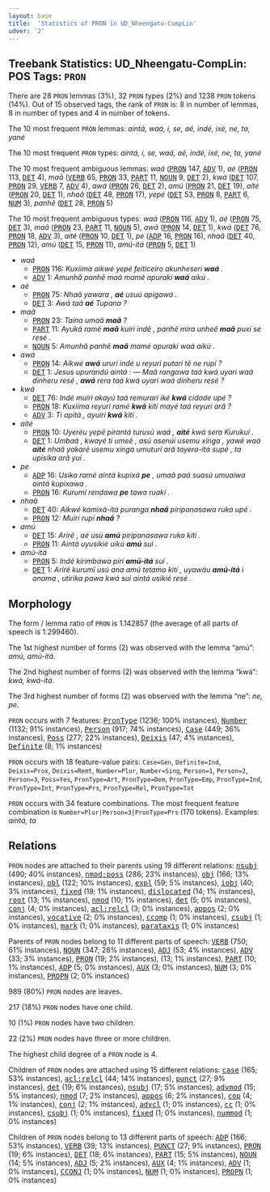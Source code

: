 ```yaml
---
layout: base
title:  'Statistics of PRON in UD_Nheengatu-CompLin'
udver: '2'
---
```


## Treebank Statistics: UD_Nheengatu-CompLin: POS Tags: `PRON`

There are 28 `PRON` lemmas (3%), 32 `PRON` types (2%) and 1238 `PRON` tokens (14%).
Out of 15 observed tags, the rank of `PRON` is: 8 in number of lemmas, 8 in number of types and 4 in number of tokens.

The 10 most frequent `PRON` lemmas: <em>aintá, waá, i, se, aé, indé, ixé, ne, ta, yané</em>

The 10 most frequent `PRON` types:  <em>aintá, i, se, waá, aé, indé, ixé, ne, ta, yané</em>

The 10 most frequent ambiguous lemmas: <em>waá</em> (<tt><a href="yrl_complin-pos-PRON.html">PRON</a></tt> 147, <tt><a href="yrl_complin-pos-ADV.html">ADV</a></tt> 1), <em>aé</em> (<tt><a href="yrl_complin-pos-PRON.html">PRON</a></tt> 113, <tt><a href="yrl_complin-pos-DET.html">DET</a></tt> 4), <em>maã</em> (<tt><a href="yrl_complin-pos-VERB.html">VERB</a></tt> 65, <tt><a href="yrl_complin-pos-PRON.html">PRON</a></tt> 33, <tt><a href="yrl_complin-pos-PART.html">PART</a></tt> 11, <tt><a href="yrl_complin-pos-NOUN.html">NOUN</a></tt> 9, <tt><a href="yrl_complin-pos-DET.html">DET</a></tt> 2), <em>kwá</em> (<tt><a href="yrl_complin-pos-DET.html">DET</a></tt> 107, <tt><a href="yrl_complin-pos-PRON.html">PRON</a></tt> 29, <tt><a href="yrl_complin-pos-VERB.html">VERB</a></tt> 7, <tt><a href="yrl_complin-pos-ADV.html">ADV</a></tt> 4), <em>awá</em> (<tt><a href="yrl_complin-pos-PRON.html">PRON</a></tt> 26, <tt><a href="yrl_complin-pos-DET.html">DET</a></tt> 2), <em>amú</em> (<tt><a href="yrl_complin-pos-PRON.html">PRON</a></tt> 21, <tt><a href="yrl_complin-pos-DET.html">DET</a></tt> 19), <em>aité</em> (<tt><a href="yrl_complin-pos-PRON.html">PRON</a></tt> 20, <tt><a href="yrl_complin-pos-DET.html">DET</a></tt> 1), <em>nhaã</em> (<tt><a href="yrl_complin-pos-DET.html">DET</a></tt> 48, <tt><a href="yrl_complin-pos-PRON.html">PRON</a></tt> 17), <em>yepé</em> (<tt><a href="yrl_complin-pos-DET.html">DET</a></tt> 53, <tt><a href="yrl_complin-pos-PRON.html">PRON</a></tt> 8, <tt><a href="yrl_complin-pos-PART.html">PART</a></tt> 6, <tt><a href="yrl_complin-pos-NUM.html">NUM</a></tt> 3), <em>panhẽ</em> (<tt><a href="yrl_complin-pos-DET.html">DET</a></tt> 28, <tt><a href="yrl_complin-pos-PRON.html">PRON</a></tt> 5)

The 10 most frequent ambiguous types:  <em>waá</em> (<tt><a href="yrl_complin-pos-PRON.html">PRON</a></tt> 116, <tt><a href="yrl_complin-pos-ADV.html">ADV</a></tt> 1), <em>aé</em> (<tt><a href="yrl_complin-pos-PRON.html">PRON</a></tt> 75, <tt><a href="yrl_complin-pos-DET.html">DET</a></tt> 3), <em>maã</em> (<tt><a href="yrl_complin-pos-PRON.html">PRON</a></tt> 23, <tt><a href="yrl_complin-pos-PART.html">PART</a></tt> 11, <tt><a href="yrl_complin-pos-NOUN.html">NOUN</a></tt> 5), <em>awá</em> (<tt><a href="yrl_complin-pos-PRON.html">PRON</a></tt> 14, <tt><a href="yrl_complin-pos-DET.html">DET</a></tt> 1), <em>kwá</em> (<tt><a href="yrl_complin-pos-DET.html">DET</a></tt> 76, <tt><a href="yrl_complin-pos-PRON.html">PRON</a></tt> 18, <tt><a href="yrl_complin-pos-ADV.html">ADV</a></tt> 3), <em>aité</em> (<tt><a href="yrl_complin-pos-PRON.html">PRON</a></tt> 10, <tt><a href="yrl_complin-pos-DET.html">DET</a></tt> 1), <em>pe</em> (<tt><a href="yrl_complin-pos-ADP.html">ADP</a></tt> 16, <tt><a href="yrl_complin-pos-PRON.html">PRON</a></tt> 16), <em>nhaã</em> (<tt><a href="yrl_complin-pos-DET.html">DET</a></tt> 40, <tt><a href="yrl_complin-pos-PRON.html">PRON</a></tt> 12), <em>amú</em> (<tt><a href="yrl_complin-pos-DET.html">DET</a></tt> 15, <tt><a href="yrl_complin-pos-PRON.html">PRON</a></tt> 11), <em>amú-itá</em> (<tt><a href="yrl_complin-pos-PRON.html">PRON</a></tt> 5, <tt><a href="yrl_complin-pos-DET.html">DET</a></tt> 1)


* <em>waá</em>
  * <tt><a href="yrl_complin-pos-PRON.html">PRON</a></tt> 116: <em>Kuxiíma aikwé yepé feiticeiro akunheseri <b>waá</b> .</em>
  * <tt><a href="yrl_complin-pos-ADV.html">ADV</a></tt> 1: <em>Amunhã panhẽ maã mamé apurakí <b>waá</b> aikú .</em>
* <em>aé</em>
  * <tt><a href="yrl_complin-pos-PRON.html">PRON</a></tt> 75: <em>Nhaã yawara , <b>aé</b> usuú apigawa .</em>
  * <tt><a href="yrl_complin-pos-DET.html">DET</a></tt> 3: <em>Awá taá <b>aé</b> Tupana ?</em>
* <em>maã</em>
  * <tt><a href="yrl_complin-pos-PRON.html">PRON</a></tt> 23: <em>Taína umaã <b>maã</b> ?</em>
  * <tt><a href="yrl_complin-pos-PART.html">PART</a></tt> 11: <em>Ayuká ramé <b>maã</b> kuíri indé , panhẽ mira unheẽ <b>maã</b> puxí se resé .</em>
  * <tt><a href="yrl_complin-pos-NOUN.html">NOUN</a></tt> 5: <em>Amunhã panhẽ <b>maã</b> mamé apurakí waá aikú .</em>
* <em>awá</em>
  * <tt><a href="yrl_complin-pos-PRON.html">PRON</a></tt> 14: <em>Aikwé <b>awá</b> ururi indé u reyuri putari tẽ ne rupí ?</em>
  * <tt><a href="yrl_complin-pos-DET.html">DET</a></tt> 1: <em>Jesus upurandú aintá : ― Maã rangawa taá kwá uyari waá dinheru resé , <b>awá</b> rera taá kwá uyari waá dinheru resé ?</em>
* <em>kwá</em>
  * <tt><a href="yrl_complin-pos-DET.html">DET</a></tt> 76: <em>Indé muíri akayú taá remurari iké <b>kwá</b> cidade upé ?</em>
  * <tt><a href="yrl_complin-pos-PRON.html">PRON</a></tt> 18: <em>Kuxiíma reyuri ramé <b>kwá</b> kití mayé taá reyuri arã ?</em>
  * <tt><a href="yrl_complin-pos-ADV.html">ADV</a></tt> 3: <em>Ti apitá , ayuíri <b>kwá</b> kití .</em>
* <em>aité</em>
  * <tt><a href="yrl_complin-pos-PRON.html">PRON</a></tt> 10: <em>Uyeréu yepé pirantá turusú waá , <b>aité</b> kwá sera Kurukuí .</em>
  * <tt><a href="yrl_complin-pos-DET.html">DET</a></tt> 1: <em>Umbaá , kwayé ti umeẽ , asú asenúi usemu xinga , yawé waá <b>aité</b> nhaã yakaré usemu xinga umuturí arã tayera-itá supé , ta upisika arã yuí .</em>
* <em>pe</em>
  * <tt><a href="yrl_complin-pos-ADP.html">ADP</a></tt> 16: <em>Usika ramé aintá kupixá <b>pe</b> , umaã paá suasú umuaíwa aintá kupixawa .</em>
  * <tt><a href="yrl_complin-pos-PRON.html">PRON</a></tt> 16: <em>Kurumĩ rendawa <b>pe</b> tawa ruakí .</em>
* <em>nhaã</em>
  * <tt><a href="yrl_complin-pos-DET.html">DET</a></tt> 40: <em>Aikwé kamixá-itá puranga <b>nhaã</b> piripanasawa ruka upé .</em>
  * <tt><a href="yrl_complin-pos-PRON.html">PRON</a></tt> 12: <em>Muíri rupí <b>nhaã</b> ?</em>
* <em>amú</em>
  * <tt><a href="yrl_complin-pos-DET.html">DET</a></tt> 15: <em>Ariré , aé usú <b>amú</b> piripanasawa ruka kití .</em>
  * <tt><a href="yrl_complin-pos-PRON.html">PRON</a></tt> 11: <em>Aintá uyusikié uikú <b>amú</b> suí .</em>
* <em>amú-itá</em>
  * <tt><a href="yrl_complin-pos-PRON.html">PRON</a></tt> 5: <em>Indé kirimbawa piri <b>amú-itá</b> suí .</em>
  * <tt><a href="yrl_complin-pos-DET.html">DET</a></tt> 1: <em>Ariré kurumĩ usú ana amú tetama kití , uyawáu <b>amú-itá</b> i anama , utirika pawa kwá suí aintá usikié resé .</em>

## Morphology

The form / lemma ratio of `PRON` is 1.142857 (the average of all parts of speech is 1.299460).

The 1st highest number of forms (2) was observed with the lemma “amú”: <em>amú, amú-itá</em>.

The 2nd highest number of forms (2) was observed with the lemma “kwá”: <em>kwá, kwá-itá</em>.

The 3rd highest number of forms (2) was observed with the lemma “ne”: <em>ne, pe</em>.

`PRON` occurs with 7 features: <tt><a href="yrl_complin-feat-PronType.html">PronType</a></tt> (1236; 100% instances), <tt><a href="yrl_complin-feat-Number.html">Number</a></tt> (1132; 91% instances), <tt><a href="yrl_complin-feat-Person.html">Person</a></tt> (917; 74% instances), <tt><a href="yrl_complin-feat-Case.html">Case</a></tt> (449; 36% instances), <tt><a href="yrl_complin-feat-Poss.html">Poss</a></tt> (277; 22% instances), <tt><a href="yrl_complin-feat-Deixis.html">Deixis</a></tt> (47; 4% instances), <tt><a href="yrl_complin-feat-Definite.html">Definite</a></tt> (8; 1% instances)

`PRON` occurs with 18 feature-value pairs: `Case=Gen`, `Definite=Ind`, `Deixis=Prox`, `Deixis=Remt`, `Number=Plur`, `Number=Sing`, `Person=1`, `Person=2`, `Person=3`, `Poss=Yes`, `PronType=Art`, `PronType=Dem`, `PronType=Emp`, `PronType=Ind`, `PronType=Int`, `PronType=Prs`, `PronType=Rel`, `PronType=Tot`

`PRON` occurs with 34 feature combinations.
The most frequent feature combination is `Number=Plur|Person=3|PronType=Prs` (170 tokens).
Examples: <em>aintá, ta</em>


## Relations

`PRON` nodes are attached to their parents using 19 different relations: <tt><a href="yrl_complin-dep-nsubj.html">nsubj</a></tt> (490; 40% instances), <tt><a href="yrl_complin-dep-nmod-poss.html">nmod:poss</a></tt> (286; 23% instances), <tt><a href="yrl_complin-dep-obj.html">obj</a></tt> (166; 13% instances), <tt><a href="yrl_complin-dep-obl.html">obl</a></tt> (122; 10% instances), <tt><a href="yrl_complin-dep-expl.html">expl</a></tt> (59; 5% instances), <tt><a href="yrl_complin-dep-iobj.html">iobj</a></tt> (40; 3% instances), <tt><a href="yrl_complin-dep-fixed.html">fixed</a></tt> (18; 1% instances), <tt><a href="yrl_complin-dep-dislocated.html">dislocated</a></tt> (14; 1% instances), <tt><a href="yrl_complin-dep-root.html">root</a></tt> (13; 1% instances), <tt><a href="yrl_complin-dep-nmod.html">nmod</a></tt> (10; 1% instances), <tt><a href="yrl_complin-dep-det.html">det</a></tt> (5; 0% instances), <tt><a href="yrl_complin-dep-conj.html">conj</a></tt> (4; 0% instances), <tt><a href="yrl_complin-dep-acl-relcl.html">acl:relcl</a></tt> (3; 0% instances), <tt><a href="yrl_complin-dep-appos.html">appos</a></tt> (2; 0% instances), <tt><a href="yrl_complin-dep-vocative.html">vocative</a></tt> (2; 0% instances), <tt><a href="yrl_complin-dep-ccomp.html">ccomp</a></tt> (1; 0% instances), <tt><a href="yrl_complin-dep-csubj.html">csubj</a></tt> (1; 0% instances), <tt><a href="yrl_complin-dep-mark.html">mark</a></tt> (1; 0% instances), <tt><a href="yrl_complin-dep-parataxis.html">parataxis</a></tt> (1; 0% instances)

Parents of `PRON` nodes belong to 11 different parts of speech: <tt><a href="yrl_complin-pos-VERB.html">VERB</a></tt> (750; 61% instances), <tt><a href="yrl_complin-pos-NOUN.html">NOUN</a></tt> (347; 28% instances), <tt><a href="yrl_complin-pos-ADJ.html">ADJ</a></tt> (53; 4% instances), <tt><a href="yrl_complin-pos-ADV.html">ADV</a></tt> (33; 3% instances), <tt><a href="yrl_complin-pos-PRON.html">PRON</a></tt> (19; 2% instances),  (13; 1% instances), <tt><a href="yrl_complin-pos-PART.html">PART</a></tt> (10; 1% instances), <tt><a href="yrl_complin-pos-ADP.html">ADP</a></tt> (5; 0% instances), <tt><a href="yrl_complin-pos-AUX.html">AUX</a></tt> (3; 0% instances), <tt><a href="yrl_complin-pos-NUM.html">NUM</a></tt> (3; 0% instances), <tt><a href="yrl_complin-pos-PROPN.html">PROPN</a></tt> (2; 0% instances)

989 (80%) `PRON` nodes are leaves.

217 (18%) `PRON` nodes have one child.

10 (1%) `PRON` nodes have two children.

22 (2%) `PRON` nodes have three or more children.

The highest child degree of a `PRON` node is 4.

Children of `PRON` nodes are attached using 15 different relations: <tt><a href="yrl_complin-dep-case.html">case</a></tt> (165; 53% instances), <tt><a href="yrl_complin-dep-acl-relcl.html">acl:relcl</a></tt> (44; 14% instances), <tt><a href="yrl_complin-dep-punct.html">punct</a></tt> (27; 9% instances), <tt><a href="yrl_complin-dep-det.html">det</a></tt> (19; 6% instances), <tt><a href="yrl_complin-dep-nsubj.html">nsubj</a></tt> (17; 5% instances), <tt><a href="yrl_complin-dep-advmod.html">advmod</a></tt> (15; 5% instances), <tt><a href="yrl_complin-dep-nmod.html">nmod</a></tt> (7; 2% instances), <tt><a href="yrl_complin-dep-appos.html">appos</a></tt> (6; 2% instances), <tt><a href="yrl_complin-dep-cop.html">cop</a></tt> (4; 1% instances), <tt><a href="yrl_complin-dep-conj.html">conj</a></tt> (2; 1% instances), <tt><a href="yrl_complin-dep-advcl.html">advcl</a></tt> (1; 0% instances), <tt><a href="yrl_complin-dep-cc.html">cc</a></tt> (1; 0% instances), <tt><a href="yrl_complin-dep-csubj.html">csubj</a></tt> (1; 0% instances), <tt><a href="yrl_complin-dep-fixed.html">fixed</a></tt> (1; 0% instances), <tt><a href="yrl_complin-dep-nummod.html">nummod</a></tt> (1; 0% instances)

Children of `PRON` nodes belong to 13 different parts of speech: <tt><a href="yrl_complin-pos-ADP.html">ADP</a></tt> (166; 53% instances), <tt><a href="yrl_complin-pos-VERB.html">VERB</a></tt> (39; 13% instances), <tt><a href="yrl_complin-pos-PUNCT.html">PUNCT</a></tt> (27; 9% instances), <tt><a href="yrl_complin-pos-PRON.html">PRON</a></tt> (19; 6% instances), <tt><a href="yrl_complin-pos-DET.html">DET</a></tt> (18; 6% instances), <tt><a href="yrl_complin-pos-PART.html">PART</a></tt> (15; 5% instances), <tt><a href="yrl_complin-pos-NOUN.html">NOUN</a></tt> (14; 5% instances), <tt><a href="yrl_complin-pos-ADJ.html">ADJ</a></tt> (5; 2% instances), <tt><a href="yrl_complin-pos-AUX.html">AUX</a></tt> (4; 1% instances), <tt><a href="yrl_complin-pos-ADV.html">ADV</a></tt> (1; 0% instances), <tt><a href="yrl_complin-pos-CCONJ.html">CCONJ</a></tt> (1; 0% instances), <tt><a href="yrl_complin-pos-NUM.html">NUM</a></tt> (1; 0% instances), <tt><a href="yrl_complin-pos-PROPN.html">PROPN</a></tt> (1; 0% instances)

